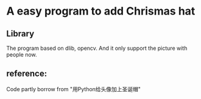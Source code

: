 # A easy program to add Chrismas hat

## Library
  The program based on dlib, opencv.
  And it only support the picture with people now.

## reference:
Code partly borrow from "用Python给头像加上圣诞帽"
